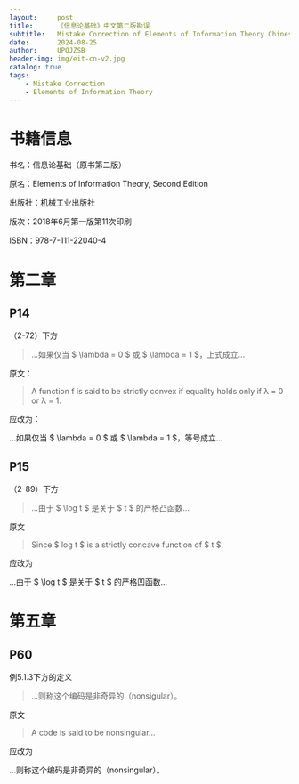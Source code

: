 ```yaml
---
layout:     post
title:      《信息论基础》中文第二版勘误
subtitle:   Mistake Correction of Elements of Information Theory Chinese Version Second Edition
date:       2024-08-25
author:     UPOJZSB
header-img: img/eit-cn-v2.jpg
catalog: true
tags:
    - Mistake Correction
    - Elements of Information Theory
---
```


# 书籍信息

书名：信息论基础（原书第二版）

原名：Elements of Information Theory, Second Edition

出版社：机械工业出版社

版次：2018年6月第一版第11次印刷

ISBN：978-7-111-22040-4

# 第二章

## P14

（2-72）下方
>...如果仅当 $ \lambda = 0 $ 或 $ \lambda = 1 $，上式成立...

原文：
> A function f is said to be strictly convex if equality holds only if λ = 0
or λ = 1.

应改为：

...如果仅当 $ \lambda = 0 $ 或 $ \lambda = 1 $，等号成立...

## P15

（2-89）下方
>...由于 $ \log t $ 是关于 $ t $ 的严格凸函数...

原文
>Since $ log t $ is a strictly concave function of $ t $,

应改为

...由于 $ \log t $ 是关于 $ t $ 的严格凹函数...

# 第五章

## P60

例5.1.3下方的定义
>...则称这个编码是非奇异的（nonsigular）。

原文
> A code is said to be nonsingular...

应改为

...则称这个编码是非奇异的（nonsingular）。
